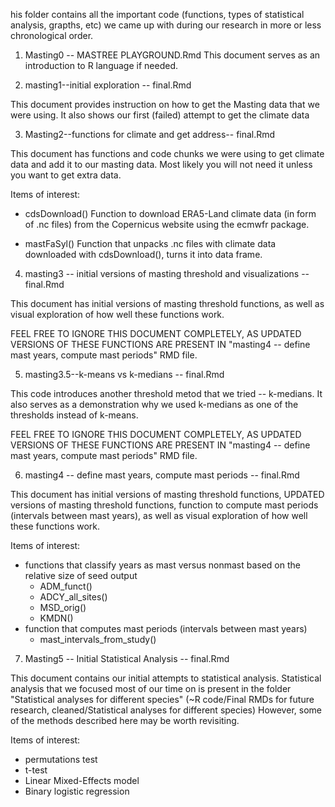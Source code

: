 his folder contains all the important code (functions, types of statistical analysis, grapths, etc) we came up with during our research in more or less chronological order. 


1) Masting0 -- MASTREE PLAYGROUND.Rmd
This document serves as an introduction to R language if needed.


2) masting1--initial exploration -- final.Rmd

This document provides instruction on how to get the Masting data that we were using.
It also shows our first (failed) attempt to get the climate data


3) Masting2--functions for climate and get address-- final.Rmd

This document has functions and code chunks we were using to get climate data and add it to our masting data.
Most likely you will not need it unless you want to get extra data.

Items of interest:
- cdsDownload()
    Function to download ERA5-Land climate data (in form of .nc files) from the Copernicus website using the ecmwfr package.
    
- mastFaSyl()
    Function that unpacks .nc files with climate data downloaded with cdsDownload(), turns it into data frame.


4) masting3 -- initial versions of masting threshold and visualizations -- final.Rmd

This document has initial versions of masting threshold functions, as well as visual exploration of how well these functions work.

FEEL FREE TO IGNORE THIS DOCUMENT COMPLETELY, AS UPDATED VERSIONS OF THESE FUNCTIONS ARE PRESENT IN "masting4 -- define mast years, compute mast periods" RMD file.


5) masting3.5--k-means vs k-medians -- final.Rmd

This code introduces another threshold metod that we tried -- k-medians.
It also serves as a demonstration why we used k-medians as one of the thresholds instead of k-means.

FEEL FREE TO IGNORE THIS DOCUMENT COMPLETELY, AS UPDATED VERSIONS OF THESE FUNCTIONS ARE PRESENT IN "masting4 -- define mast years, compute mast periods" RMD file.


6) masting4 -- define mast years, compute mast periods -- final.Rmd

This document has initial versions of masting threshold functions, UPDATED versions of masting threshold functions, function to compute mast periods (intervals between mast years), as well as visual exploration of how well these functions work.

Items of interest:
- functions that classify years as mast versus nonmast based on the relative size of seed output
    * ADM_funct()
    * ADCY_all_sites()
    * MSD_orig()
    * KMDN()
- function that computes mast periods (intervals between mast years)
    * mast_intervals_from_study()



7) Masting5 -- Initial Statistical Analysis -- final.Rmd

This document contains our initial attempts to statistical analysis. 
Statistical analysis that we focused most of our time on is present in the folder "Statistical analyses for different species"
(~R code/Final RMDs for future research, cleaned/Statistical analyses for different species)
However, some of the methods described here may be worth revisiting.

Items of interest:
- permutations test
- t-test
- Linear Mixed-Effects model
- Binary logistic regression 

